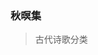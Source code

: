 <!--
 * @Author: yangyuan
 * @Description: 
 * @Date: 2024-01-02 16:33:37
 * @LastEditTime: 2024-01-02 16:33:38
-->
### 秋暝集

> 古代诗歌分类
